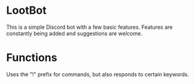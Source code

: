 # LootBot

This is a simple Discord bot with a few basic features. Features are constantly being added and suggestions are welcome.

# Functions

Uses the "!" prefix for commands, but also responds to certain keywords.
